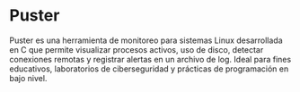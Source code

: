 # Puster
Puster es una herramienta de monitoreo para sistemas Linux desarrollada en C que permite visualizar procesos activos, uso de disco, detectar conexiones remotas y registrar alertas en un archivo de log. Ideal para fines educativos, laboratorios de ciberseguridad y prácticas de programación en bajo nivel.
